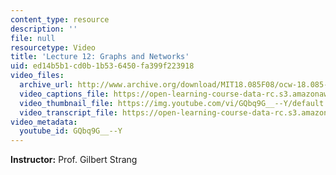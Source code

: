 ```yaml
---
content_type: resource
description: ''
file: null
resourcetype: Video
title: 'Lecture 12: Graphs and Networks'
uid: ed14b5b1-cd0b-1b53-6450-fa399f223918
video_files:
  archive_url: http://www.archive.org/download/MIT18.085F08/ocw-18.085-f08-lec12_300k.mp4
  video_captions_file: https://open-learning-course-data-rc.s3.amazonaws.com/18-085-computational-science-and-engineering-i-fall-2008/92f3916a9a985d8e94a4edb8f821faad_GQbq9G__--Y.vtt
  video_thumbnail_file: https://img.youtube.com/vi/GQbq9G__--Y/default.jpg
  video_transcript_file: https://open-learning-course-data-rc.s3.amazonaws.com/18-085-computational-science-and-engineering-i-fall-2008/41c1f92647a4b99fad59021764c3179e_GQbq9G__--Y.pdf
video_metadata:
  youtube_id: GQbq9G__--Y
---
```


**Instructor:** Prof. Gilbert Strang